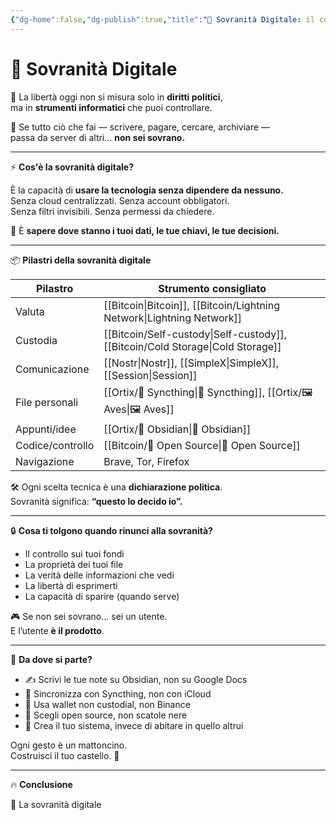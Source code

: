 ```yaml
---
{"dg-home":false,"dg-publish":true,"title":"🧭 Sovranità Digitale: il controllo inizia da te","tags":["SovranitàDigitale","Libertà","OpenSource","Privacy","Bitcoin","SelfCustody"],"date":"2025-07-09","permalink":"/ortix/sovranita-digitale/","dgPassFrontmatter":true}
---
```



# 🧭 Sovranità Digitale

🧠 La libertà oggi non si misura solo in **diritti politici**,  
ma in **strumenti informatici** che puoi controllare.

📱 Se tutto ciò che fai — scrivere, pagare, cercare, archiviare —  
passa da server di altri… **non sei sovrano.**

---

⚡ **Cos'è la sovranità digitale?**

È la capacità di **usare la tecnologia senza dipendere da nessuno.**  
Senza cloud centralizzati. Senza account obbligatori.  
Senza filtri invisibili. Senza permessi da chiedere.

🎯 È **sapere dove stanno i tuoi dati, le tue chiavi, le tue decisioni.**

---

📦 **Pilastri della sovranità digitale**

| Pilastro         | Strumento consigliato               |
| ---------------- | ----------------------------------- |
| Valuta           | [[Bitcoin\|Bitcoin]], [[Bitcoin/Lightning Network\|Lightning Network]]  |
| Custodia         | [[Bitcoin/Self-custody\|Self-custody]], [[Bitcoin/Cold Storage\|Cold Storage]]  |
| Comunicazione    | [[Nostr\|Nostr]], [[SimpleX\|SimpleX]], [[Session\|Session]] |
| File personali   | [[Ortix/🔄 Syncthing\|🔄 Syncthing]], [[Ortix/🖼️ Aves\|🖼️ Aves]]      |
| Appunti/idee     | [[Ortix/🔄 Obsidian\|🔄 Obsidian]]                     |
| Codice/controllo | [[Bitcoin/🧬 Open Source\|🧬 Open Source]]                  |
| Navigazione      | Brave, Tor, Firefox                 |

🛠️ Ogni scelta tecnica è una **dichiarazione politica**.  
Sovranità significa: **“questo lo decido io”.**

---

🔒 **Cosa ti tolgono quando rinunci alla sovranità?**

- Il controllo sui tuoi fondi  
- La proprietà dei tuoi file  
- La verità delle informazioni che vedi  
- La libertà di esprimerti  
- La capacità di sparire (quando serve)

🎮 Se non sei sovrano… sei un utente.  
E l’utente **è il prodotto**.

---

🧱 **Da dove si parte?**

- ✍️ Scrivi le tue note su Obsidian, non su Google Docs  
- 💾 Sincronizza con Syncthing, non con iCloud  
- 🔐 Usa wallet non custodial, non Binance  
- 🧬 Scegli open source, non scatole nere  
- 🧠 Crea il tuo sistema, invece di abitare in quello altrui

Ogni gesto è un mattoncino.  
Costruisci il tuo castello. 🏰

---

🔥 **Conclusione**

🧭 La sovranità digitale